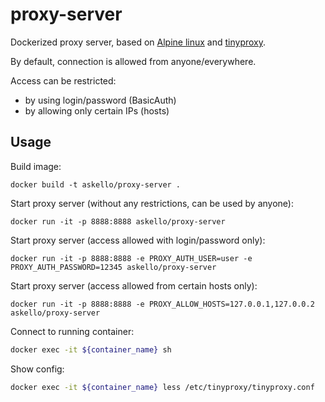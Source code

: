 # proxy-server

Dockerized proxy server, based on [Alpine linux](https://www.alpinelinux.org/)
and [tinyproxy](https://tinyproxy.github.io/).

By default, connection is allowed from anyone/everywhere.

Access can be restricted:
- by using login/password (BasicAuth)
- by allowing only certain IPs (hosts)

## Usage

Build image:
```shell
docker build -t askello/proxy-server .
```

Start proxy server (without any restrictions, can be used by anyone):
```shell
docker run -it -p 8888:8888 askello/proxy-server
```

Start proxy server (access allowed with login/password only):
```shell
docker run -it -p 8888:8888 -e PROXY_AUTH_USER=user -e PROXY_AUTH_PASSWORD=12345 askello/proxy-server
```

Start proxy server (access allowed from certain hosts only):
```shell
docker run -it -p 8888:8888 -e PROXY_ALLOW_HOSTS=127.0.0.1,127.0.0.2 askello/proxy-server
```

Connect to running container:
```bash
docker exec -it ${container_name} sh
```

Show config:
```bash
docker exec -it ${container_name} less /etc/tinyproxy/tinyproxy.conf
```